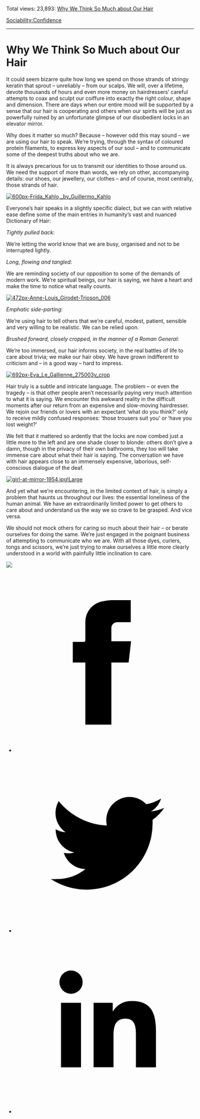 Total views: 23,893: [Why We Think So Much about Our Hair](https://www.theschooloflife.com/thebookoflife/why-we-think-so-much-about-our-hair/)

[Sociability:](https://www.theschooloflife.com/thebookoflife/category/sociability/)[Confidence](https://www.theschooloflife.com/thebookoflife/category/sociability/confidence/)

* * *

# Why We Think So Much about Our Hair
<style>
						.alignnone {
  display: block;
  margin-left: auto;
  margin-right: auto;
  align: center:
}

.addtoany_share_save_container {
display:none;
}

.wp-block-image {
		display: block;
  margin-left: auto;
  margin-right: auto;
  width: 50%;
}

.aligncenter {
display: block;
  margin-left: auto;
  margin-right: auto;
  align: center:
}

@media only screen and (max-width: 500px) {
  .wp-block-image {
		display: block;
  margin-left: auto;
  margin-right: auto;
  width: 100%;
} }

h1 {max-width: 600px !important;
}
.s18-single-post .content-area .site-main article .post-cat-header-display + .old-wrapper p {
    font-size: 1.200em
}
						</style>

It could seem bizarre quite how long we spend on those strands of stringy keratin that sprout – unreliably – from our scalps. We will, over a lifetime, devote thousands of hours and even more money on hairdressers’ careful attempts to coax and sculpt our coiffure into exactly the right colour, shape and dimension. There are days when our entire mood will be supported by a sense that our hair is cooperating and others when our spirits will be just as powerfully ruined by an unfortunate glimpse of our disobedient locks in an elevator mirror.

Why does it matter so much? Because – however odd this may sound – we are using our hair to speak. We’re trying, through the syntax of coloured protein filaments, to express key aspects of our soul – and to communicate some of the deepest truths about who we are.

It is always precarious for us to transmit our identities to those around us. We need the support of more than words, we rely on other, accompanying details: our shoes, our jewellery, our clothes – and of course, most centrally, those strands of hair.

[![600px-Frida_Kahlo,_by_Guillermo_Kahlo](https://www.theschooloflife.com/thebookoflife/wp-content/uploads/2017/02/600px-Frida_Kahlo_by_Guillermo_Kahlo.jpg)](http://www.thebookoflife.org/wp-content/uploads/2017/02/600px-Frida_Kahlo_by_Guillermo_Kahlo.jpg)

Everyone’s hair speaks in a slightly specific dialect, but we can with relative ease define some of the main entries in humanity’s vast and nuanced Dictionary of Hair:

_Tightly pulled back_:

We’re letting the world know that we are busy, organised and not to be interrupted lightly.

_Long, flowing and tangled_:

We are reminding society of our opposition to some of the demands of modern work. We’re spiritual beings, our hair is saying, we have a heart and make the time to notice what really counts.

[![472px-Anne-Louis_Girodet-Trioson_006](https://www.theschooloflife.com/thebookoflife/wp-content/uploads/2017/02/472px-Anne-Louis_Girodet-Trioson_006.jpg)](http://www.thebookoflife.org/wp-content/uploads/2017/02/472px-Anne-Louis_Girodet-Trioson_006.jpg)

_Emphatic side-parting_:

We’re using hair to tell others that we’re careful, modest, patient, sensible and very willing to be realistic. We can be relied upon.

_Brushed forward, closely cropped, in the manner of a Roman General:_

We’re too immersed, our hair informs society, in the real battles of life to care about trivia; we make our hair obey. We have grown indifferent to criticism and – in a good way – hard to impress.

[![692px-Eva_Le_Gallienne_275003v_crop](https://www.theschooloflife.com/thebookoflife/wp-content/uploads/2017/02/692px-Eva_Le_Gallienne_275003v_crop.jpg)](http://www.thebookoflife.org/wp-content/uploads/2017/02/692px-Eva_Le_Gallienne_275003v_crop.jpg)

Hair truly is a subtle and intricate language. The problem – or even the tragedy – is that other people aren’t necessarily paying very much attention to what it is saying. We encounter this awkward reality in the difficult moments after our return from an expensive and slow-moving hairdresser. We rejoin our friends or lovers with an expectant ‘what do you think?’ only to receive mildly confused responses: ‘those trousers suit you’ or ‘have you lost weight?’

We felt that it mattered so ardently that the locks are now combed just a little more to the left and are one shade closer to blonde: others don’t give a damn, though in the privacy of their own bathrooms, they too will take immense care about what their hair is saying. The conversation we have with hair appears close to an immensely expensive, laborious, self-conscious dialogue of the deaf.

[![girl-at-mirror-1954.jpg!Large](https://www.theschooloflife.com/thebookoflife/wp-content/uploads/2017/02/girl-at-mirror-1954.jpgLarge.jpg)](http://www.thebookoflife.org/wp-content/uploads/2017/02/girl-at-mirror-1954.jpgLarge.jpg)

And yet what we’re encountering, in the limited context of hair, is simply a problem that haunts us throughout our lives: the essential loneliness of the human animal. We have an extraordinarily limited power to get others to care about and understand us the way we so crave to be grasped. And vice versa.

We should not mock others for caring so much about their hair – or berate ourselves for doing the same. We’re just engaged in the poignant business of attempting to communicate who we are. With all those dyes, curlers, tongs and scissors, we’re just trying to make ourselves a little more clearly understood in a world with painfully little inclination to care.

[![](https://img.youtube.com/vi/kwwAJSI-dgo/0.jpg)](https://www.youtube.com/embed/kwwAJSI-dgo?ecver=2 '')
<style>
    .iframe-class { display: block !important; }
</style>

- [<svg xmlns="http://www.w3.org/2000/svg" viewbox="0 0 26 26"><title>Facebook</title>
                    <g>
                        <path d="M8.38,10H9.92c.2,0,.29,0,.29-.28,0-.82,0-1.64,0-2.46a3.05,3.05,0,0,1,2.57-3.15A7.22,7.22,0,0,1,14,3.95c.86,0,1.71,0,2.57,0h.25v3.2h-2A.85.85,0,0,0,14,8c0,.62,0,1.24,0,1.91h2.87L16.51,13H14v9H10.21V13H8.38Z"></path>
                    </g>
                </svg>](http://www.facebook.com/sharer/sharer.php?u=https://www.theschooloflife.com/thebookoflife/why-we-think-so-much-about-our-hair/)
- [<svg xmlns="http://www.w3.org/2000/svg" viewbox="0 0 26 26"><title>Twitter</title>
                    <path d="M21.69,7.9a6.75,6.75,0,0,1-1.94.53,3.39,3.39,0,0,0,1.48-1.87,6.76,6.76,0,0,1-2.14.82,3.38,3.38,0,0,0-5.75,3.08,9.59,9.59,0,0,1-7-3.53,3.38,3.38,0,0,0,1,4.51A3.36,3.36,0,0,1,5.89,11v0A3.38,3.38,0,0,0,8.6,14.37a3.39,3.39,0,0,1-1.53.06,3.38,3.38,0,0,0,3.15,2.35A6.78,6.78,0,0,1,6,18.22a6.87,6.87,0,0,1-.81,0A9.6,9.6,0,0,0,20,10.08q0-.22,0-.44A6.86,6.86,0,0,0,21.69,7.9Z"></path>
                </svg>](http://twitter.com/share?url=https://www.theschooloflife.com/thebookoflife/why-we-think-so-much-about-our-hair/&text=&via=theschooloflife)
- [<svg xmlns="http://www.w3.org/2000/svg" viewbox="0 0 26 26"><title>LinkedIn</title>
<path class="cls-2" d="M6.67,10H9.58v9.36H6.67ZM8.13,5.32A1.69,1.69,0,1,1,6.44,7,1.69,1.69,0,0,1,8.13,5.32"></path><path class="cls-2" d="M11.41,10H14.2v1.28h0A3.06,3.06,0,0,1,17,9.75c2.95,0,3.49,1.94,3.49,4.46v5.14H17.57V14.79c0-1.09,0-2.48-1.51-2.48s-1.75,1.18-1.75,2.4v4.63H11.41Z"></path></svg>](https://www.linkedin.com/shareArticle?mini=true&url=https://www.theschooloflife.com/thebookoflife/why-we-think-so-much-about-our-hair/)
